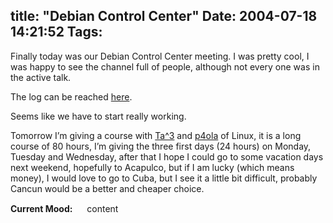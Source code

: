 title: "Debian Control Center"
Date: 2004-07-18 14:21:52
Tags: 
---
<p>Finally today was our Debian Control Center meeting. I was pretty cool, I was happy to see the channel full of people, although not every one was in the active talk.</p>

<p>The log can be reached <a href="http://www.damog.net/debian/debian-control-center.log">here</a>.</p>

<p>Seems like we have to start really working.</p>

<p>Tomorrow I&#8217;m giving a course with <a href="http://tacvbo.net/">Ta^3</a> and <a href="http://p4ola.jaws.com.mx/">p4ola</a> of Linux, it is a long course of 80 hours, I&#8217;m giving the three first days (24 hours) on Monday, Tuesday and Wednesday, after that I hope I could go to some vacation days next weekend, hopefully to Acapulco, but if I am lucky (which means money), I would love to go to Cuba, but I see it a little bit difficult, probably Cancun would be a better and cheaper choice.</p>

<p><strong>Current Mood:</strong> <img width="15" height="15" src="http://stat.livejournal.com/img/mood/growf/smileys/smile.gif"/> content</p>
